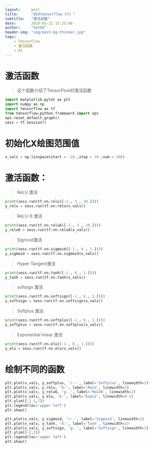 ```yaml
---
layout:     post
title:      "初识tensorflow（六）"
subtitle:   "激活函数"
date:       2018-05-22 15:25:00
author:     "SethD"
header-img: "img/post-bg-thinker.jpg"
tags:
    - TensorFlow
    - 激活函数
    - AI
---
```


# 激活函数
> 这个函数介绍了TensorFlow的激活函数

```Python
import matplotlib.pylot as plt
import numpy as np
import tensorflow as tf
from tensorflow.python.framework import ops
ops.reset_default_graph()
sess = tf.Session()
```

# 初始化X绘图范围值
```Python
x_vals = np.linspace(start = -10.,stop = 10.,num = 100)
```

# 激活函数：
> ReLU 激活
```Python
print(sess.run(tf.nn.relu([-3., 3., 10.])))
y_relu = sess.run(tf.nn.relu(x_vals))
```

> ReLU-6 激活
```Python
print(sess.run(tf.nn.relu6([-3., 3., 10.])))
y_relu6 = sess.run(tf.nn.relu6(x_vals))
```

> Sigmoid激活
```Python
print(sess.run(tf.nn.sigmoid([-1., 0., 1.])))
y_sigmoid = sess.run(tf.nn.sigmoid(x_vals))
```

> Hyper Tangent激活
```Python
print(sess.run(tf.nn.tanh([-1., 0., 1.])))
y_tanh = sess.run(tf.nn.tanh(x_vals))
```

> softsign 激活
```Python
print(sess.run(tf.nn.softsign([-1., 0., 1.])))
y_softsign = sess.run(tf.nn.softsign(x_vals))
```

> Softplus 激活
```Python
print(sess.run(tf.nn.softplus([-1., 0., 1.])))
y_softplus = sess.run(tf.nn.softplus(x_vals))
```

> Exponential linear 激活
```Python
print(sess.run(tf.nn.elu([-1., 0., 1.])))
y_elu = sess.run(tf.nn.elu(x_vals))
```

# 绘制不同的函数
```Python
plt.plot(x_vals, y_softplus, 'r--', label='Softplus', linewidth=2)
plt.plot(x_vals, y_relu, 'b:', label='ReLU', linewidth=2)
plt.plot(x_vals, y_relu6, 'g-.', label='ReLU6', linewidth=2)
plt.plot(x_vals, y_elu, 'k-', label='ExpLU', linewidth=0.5)
plt.ylim([-1.5,7])
plt.legend(loc='upper left')
plt.show()

plt.plot(x_vals, y_sigmoid, 'r--', label='Sigmoid', linewidth=2)
plt.plot(x_vals, y_tanh, 'b:', label='Tanh', linewidth=2)
plt.plot(x_vals, y_softsign, 'g-.', label='Softsign', linewidth=2)
plt.ylim([-2,2])
plt.legend(loc='upper left')
plt.show()
```